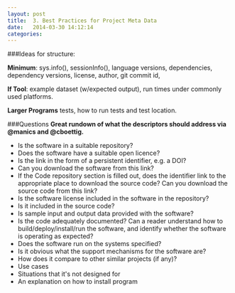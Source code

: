 ```yaml
---
layout: post
title:  3. Best Practices for Project Meta Data
date:   2014-03-30 14:12:14
categories: 
---
```


###Ideas for structure:

**Minimum**: sys.info(), sessionInfo(), language versions, dependencies, dependency versions, license, author, git commit id,

**If Tool**: example dataset (w/expected output), run times under commonly used platforms.  

**Larger Programs** tests, how to run tests and test location. 

###Questions 
**Great rundown of what the descriptors should address via @manics and @cboettig.**

- Is the software in a suitable repository?
- Does the software have a suitable open licence?
- Is the link in the form of a persistent identifier, e.g. a DOI? 
- Can you download the software from this link?
- If the Code repository section is filled out, does the identifier link to the appropriate place to download the source code? Can you download the source code from this link?
- Is the software license included in the software in the repository? 
- Is it included in the source code?
- Is sample input and output data provided with the software?
- Is the code adequately documented? Can a reader understand how to build/deploy/install/run the software, and identify whether the software is operating as expected?
- Does the software run on the systems specified?
- Is it obvious what the support mechanisms for the software are?
- How does it compare to other similar projects (if any)?
- Use cases
- Situations that it's not designed for
- An explanation on how to install program